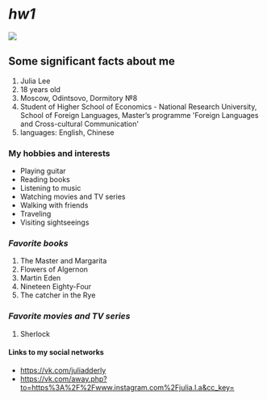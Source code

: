 # _hw1_
![](https://pp.userapi.com/c830409/v830409304/545ee/0VLaaenzGQ8.jpg)
## **Some significant facts about me**
 1. Julia Lee
 2. 18 years old
 3. Moscow, Odintsovo, Dormitory №8
 4. Student of Higher School of Economics - National Research University, School of Foreign Languages, Master’s programme 'Foreign Languages and Cross-cultural Communication'
 5. languages: English, Chinese
### **My hobbies and interests**
+ Playing guitar
+ Reading books
+ Listening to music
+ Watching movies and TV series
+ Walking with friends
+ Traveling
+ Visiting sightseeings
### *Favorite books*
  1. The Master and Margarita
  2. Flowers of Algernon
  3. Martin Eden
  4. Nineteen Eighty-Four
  5. The catcher in the Rye
### *Favorite movies and TV series*
1. Sherlock

#### **Links to my social networks**
 - <https://vk.com/juliadderly>
 - <https://vk.com/away.php?to=https%3A%2F%2Fwww.instagram.com%2Fjulia.l.a&cc_key=>

